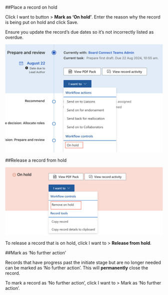 ##Place a record on hold

Click I want to button > **Mark as ‘On hold’**. Enter the reason why the record is being put on hold and click Save.

Ensure you update the record’s due dates so it’s not incorrectly listed as overdue. 

![image.png](.attachments/image-7976a3b0-9740-4d5a-95d8-b6d4a692eaee.png)


##Release a record from hold

![image.png](.attachments/image-615ca2ec-1b3e-45b9-9efd-f051c454ebeb.png)

To release a record that is on hold, click I want to > **Release from hold**.   




##Mark as ‘No further action’

Records that have progress past the initiate stage but are no longer needed can be marked as ‘No further action’. This will **permanently** close the record.

To mark a record as ‘No further action’, click I want to > Mark as ‘No further action’.  